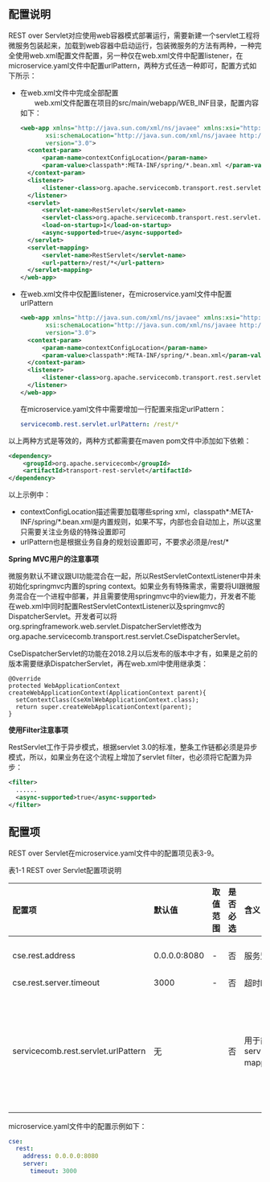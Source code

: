 ## 配置说明

REST over Servlet对应使用web容器模式部署运行，需要新建一个servlet工程将微服务包装起来，加载到web容器中启动运行，包装微服务的方法有两种，一种完全使用web.xml配置文件配置，另一种仅在web.xml文件中配置listener，在microservice.yaml文件中配置urlPattern，两种方式任选一种即可，配置方式如下所示：

* 在web.xml文件中完成全部配置  
  　　web.xml文件配置在项目的src/main/webapp/WEB\_INF目录，配置内容如下：

  ```xml
  <web-app xmlns="http://java.sun.com/xml/ns/javaee" xmlns:xsi="http://www.w3.org/2001/XMLSchema-instance"
         xsi:schemaLocation="http://java.sun.com/xml/ns/javaee http://java.sun.com/xml/ns/javaee/web-app_3_0.xsd"
         version="3.0">
    <context-param>
        <param-name>contextConfigLocation</param-name>
        <param-value>classpath*:META-INF/spring/*.bean.xml </param-value>
    </context-param>
    <listener>
        <listener-class>org.apache.servicecomb.transport.rest.servlet.RestServletContextListener</listener-class>
    </listener>
    <servlet>
        <servlet-name>RestServlet</servlet-name>
        <servlet-class>org.apache.servicecomb.transport.rest.servlet.RestServlet</servlet-class>
        <load-on-startup>1</load-on-startup>
        <async-supported>true</async-supported>
    </servlet>
    <servlet-mapping>
        <servlet-name>RestServlet</servlet-name>
        <url-pattern>/rest/*</url-pattern>
    </servlet-mapping>
  </web-app>
  ```

* 在web.xml文件中仅配置listener，在microservice.yaml文件中配置urlPattern

  ```xml
  <web-app xmlns="http://java.sun.com/xml/ns/javaee" xmlns:xsi="http://www.w3.org/2001/XMLSchema-instance"
         xsi:schemaLocation="http://java.sun.com/xml/ns/javaee http://java.sun.com/xml/ns/javaee/web-app_3_0.xsd"
         version="3.0">
    <context-param>
        <param-name>contextConfigLocation</param-name>
        <param-value>classpath*:META-INF/spring/*.bean.xml</param-value>
    </context-param>
    <listener>
        <listener-class>org.apache.servicecomb.transport.rest.servlet.RestServletContextListener</listener-class>
    </listener>
  </web-app>
  ```

  在microservice.yaml文件中需要增加一行配置来指定urlPattern：

  ```yaml
  servicecomb.rest.servlet.urlPattern: /rest/*
  ```

以上两种方式是等效的，两种方式都需要在maven pom文件中添加如下依赖：

```xml
<dependency>
    <groupId>org.apache.servicecomb</groupId>
    <artifactId>transport-rest-servlet</artifactId>
</dependency>
```

以上示例中：

* contextConfigLocation描述需要加载哪些spring xml，classpath\*:META-INF/spring/\*.bean.xml是内置规则，如果不写，内部也会自动加上，所以这里只需要关注业务级的特殊设置即可
* urlPattern也是根据业务自身的规划设置即可，不要求必须是/rest/\*

**Spring MVC用户的注意事项**

微服务默认不建议跟UI功能混合在一起，所以RestServletContextListener中并未初始化springmvc内置的spring context。如果业务有特殊需求，需要将UI跟微服务混合在一个进程中部署，并且需要使用springmvc中的view能力，开发者不能在web.xml中同时配置RestServletContextListener以及springmvc的DispatcherServlet。开发者可以将org.springframework.web.servlet.DispatcherServlet修改为org.apache.servicecomb.transport.rest.servlet.CseDispatcherServlet。

CseDispatcherServlet的功能在2018.2月以后发布的版本中才有，如果是之前的版本需要继承DispatcherServlet，再在web.xml中使用继承类：

```
@Override
protected WebApplicationContext createWebApplicationContext(ApplicationContext parent){
  setContextClass(CseXmlWebApplicationContext.class);
  return super.createWebApplicationContext(parent);
}
```

**使用Filter注意事项**

RestServlet工作于异步模式，根据servlet 3.0的标准，整条工作链都必须是异步模式，所以，如果业务在这个流程上增加了servlet filter，也必须将它配置为异步：

```xml
<filter>
  ......
  <async-supported>true</async-supported>
</filter>
```

## **配置项**

REST over Servlet在microservice.yaml文件中的配置项见表3-9。

表1-1 REST over Servlet配置项说明

| 配置项 | 默认值 | 取值范围 | 是否必选 | 含义 | 注意 |
| :--- | :--- | :--- | :--- | :--- | :--- |
| cse.rest.address | 0.0.0.0:8080 | - | 否 | 服务监听地址 | 必须配置为与web容器监听地址相同的地址 |
| cse.rest.server.timeout | 3000 | - | 否 | 超时时间 | 单位为毫秒 |
| servicecomb.rest.servlet.urlPattern | 无 |  | 否 | 用于简化servlet+servlet mapping配置 | 只有在web.xml中未配置servlet+servlet mapping时，才使用此配置项，配置格式为：/\* 或  /path/\*，其中path可以是多次目录 |

microservice.yaml文件中的配置示例如下：

```yaml
cse:
  rest:
    address: 0.0.0.0:8080
    server:
      timeout: 3000
```



